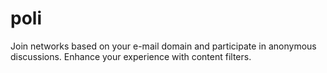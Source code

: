# poli

Join networks based on your e-mail domain and participate in anonymous discussions. Enhance your experience with content filters.
